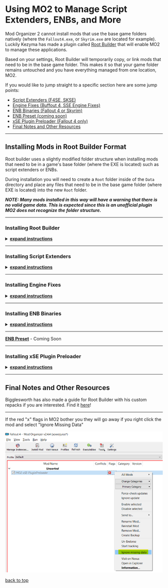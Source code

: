 # Using MO2 to Manage Script Extenders, ENBs, and More

Mod Organizer 2 cannot install mods that use the base game folders natively (where the `Fallout4.exe`, or `Skyrim.exe` are located for example). Luckily Kezyma has made a plugin called [Root Builder](https://www.nexusmods.com/skyrimspecialedition/mods/31720) that will enable MO2 to manage these applications.

Based on your settings, Root Builder will temporarily copy, or link mods that need to be in the base game folder. This makes it so that your game folder remains untouched and you have everything managed from one location, MO2.

If you would like to jump straight to a specific section here are some jump points:

  - [Script Extenders (F4SE, SKSE)](#installing-script-extenders)
  - [Engine Fixes (Buffout 4, SSE Engine Fixes)](#installing-engine-fixes)
  - [ENB Binaries (Fallout 4 or Skyrim)](#installing-enb-binaries)
  - [ENB Preset (coming soon)](#enb-preset)
  - [xSE Plugin Preloader (Fallout 4 only)](#installing-xse-plugin-preloader)
  - [Final Notes and Other Resources](#final-notes-and-other-resources)

---

## Installing Mods in Root Builder Format

Root builder uses a slightly modified folder structure when installing mods that need to be in a game's base folder (where the EXE is located) such as script extenders or ENBs. 

During installation you will need to create a `Root` folder inside of the `Data` directory and place any files that need to be in the base game folder (where EXE is located) into the new `Root` folder.

***NOTE: Many mods installed in this way will have a warning that there is no valid game data. This is expected since this is an unofficial plugin MO2 does not recognize the folder structure.***

---

 ### Installing Root Builder 

<details>

  <summary><u><b>expand instructions</u></b></summary>

Root Builder [(download here)](https://www.nexusmods.com/skyrimspecialedition/mods/31720) needs to be installed manually. Download it to any location you like, the desktop makes it easy to find for the next steps.

1. Once downloaded, unzip the folder. You should now have a `rootbuilder` folder that contains a few files, another rootbuilder folder, and a shared folder.

1. Locate your MO2's installation folder by launching MO2 and opening the settings. Go to the Path tab and take note of the base directory. 

    ![MO2 Base DIR](./images/mo2-base-dir.png)

1. Close MO2 and navigate to that folder in your file explorer. Find the `plugins` folder.

    ![MO2 Plugins](./images/mo2-plugins.png)

1. Now put the ***entire*** `rootbuilder` folder into the `plugins` folder. 

    ![Move Rootbuilder](./images/mv-rootbuilder.png)

    If you have done this correctly, inside `*\Mod Organizer\plugins\rootbuilder\` you should find two folders, `shared` and `rootbuilder` as well as a file called `__init__.py`

1. Launch MO2 and ensure you have installed it correctly by clicking the tools icon.

    ![Rootbuilder Confirm](./images/mo2-rootbuilder-confirm.png)

[back to top](#using-mo2-to-manage-script-extenders-enbs-and-more)

</details>

---

 ### Installing Script Extenders

<details>

  <summary><u><b>expand instructions</u></b></summary>

For this example I will be installing F4SE but the process is identical for SKSE aside from different file names. I will note them where needed.

1. [Download F4SE](https://f4se.silverlock.org/) and save it to an easy to find location, the desktop works well. Drag the archive into MO2's download tab.

    ![Move F4SE](./images/mv-f4se.png)

1. Begin the installation as normal by double clicking the mod in the downloads tab. Expand the drop downs until you see the `Data` folder. Right click the `Data` folder and create a `Root` folder inside of it.

    ![F4SE01](./images/rootbuilder-f4se01.png)

1.  Now put all the files that are required to be in the Fallout 4 (or Skyrim) directory into the `Root` folder.

    ![F4SE02](./images/rootbuilder-f4se02.png)
    
1. For F4SE to function only `f4se_1_10_163.dll`, `f4se_steam_loader.dll` and `f4se_loader.exe` are required. You can uncheck everything else in the `Root` folder.

    - Note: for **Skyrim** SKSE the files you need to have checked in the `Root` folder are `skse_1_9_32.dll`, `skse_loader.exe`, and `skse_steam_loader.dll`

    ![F4SE03](./images/rootbuilder-f4se03.png)

1. Finally right click the `Data` folder and select `Set as <data> directory`. Your final folder structure should look like the picture below.

    ![F4SE03](./images/rootbuilder-f4se04.png)

1. Click "OK" and your F4SE installation is now complete! I renamed mine to `MO2-F4SE` to make it easier to find later. Don't forget to enable the mod on the left panel.

    ![F4SE03](./images/rootbuilder-f4se05.png)

1. To launch FO4 using F4SE you will need to add it as a launcher. Start by clicking the executable button near the top of MO2.

    ![MO2 Executable 01](./images/mo2-add-executable01.png) 

1. When the executable window opens click the `+` to and select `add from file...`. 

    ![MO2 Executable 02](./images/mo2-add-executable02.png) 
     
1. Navigate to the F4SE (or SKSE) mod you created earlier and select the `f4se_loader.exe`(or `skse_loader.exe`). 

    ![MO2 Executable 03](./images/mo2-add-executable03.png)

1. After you have selected your F4SE executable be sure click Apply at the bottom of the window. As you can see I gave mine a different title. This is just my preferred naming scheme, you do not need to rename it.

    ![MO2 Executable 04](./images/mo2-add-executable04.png)

1. Now you can launch F4SE from the dropdown next to the `Run` button in the top right side of MO2.

    ![MO2 Executable 05](./images/mo2-add-executable05.png)

Now F4SE is installed correctly and you can launch your game with all the extra goodies F4SE has to offer.

[back to top](#using-mo2-to-manage-script-extenders-enbs-and-more)

</details>

---

### Installing Engine Fixes

<details>

  <summary> <u><b>expand instructions</u></b></summary>

There are two major engine fix tools for Bethesda games. Buffout 4 for **Fallout 4**, and SSE Engine fixes for **Skyrim**.

Both require TBB Redistributables to function so their installation is very similar. Again I will be installing things for Fallout 4, but I will note any differences if required.

1. Begin the installation as normal by double clicking the mod in the downloads tab. Right click the `Data` folder and create a `Root` folder inside of it.

    ![Rootbuilder Buffout01](./images/mo2-rootbuilder-buffout01.png)

1. Move `tbbmalloc.dll` into the new `Root` folder.

    - Note: for **Skyrim** SSE Engine Fixes there will be three files to move into the `Root` folder: `d3dx9_42.dll`, `tbb.dll`,`tbbmalloc.dll`.

    ![Rootbuilder Buffout02](./images/mo2-rootbuilder-buffout02.png)

1. Click `OK` and and you're done! Don't worry about MO2 saying the contents aren't valid, that is expected. Press ignore on the warning that comes up.

    ![Rootbuilder Buffout03](./images/mo2-rootbuilder-buffout03.png)

1. Don't forget to enable on the left pane in MO2!

[back to top](#using-mo2-to-manage-script-extenders-enbs-and-more)

</details>

---

### Installing ENB Binaries

<details>

  <summary> <u><b>expand instructions</u></b></summary>

This is a basic install of the ENB Wrapper itself that presets on Nexus require. Once again the installation for Fallout 4 and Skyrim are nearly identical, I will note any differences.

1. [Download](http://enbdev.com/download.html) the enb for your game and save it to a temporary location. The desktop is a good location. Extract it and find the `Wrapper` folder (for **Skyrim** the folder is named `WrapperVersion`). Right click and add it to a compressed folder. You can use whatever tool you would like for this as long as you end up with a ZIP or 7z archive.

    ![ENB Wrapper01](./images/enb-wrapper01.png)

1. Drag your new archive into MO2. I have renamed my archive but you could leave it as is if you like.

    ![ENB Wrapper02](./images/enb-wrapper02.png)

1. In MO2 begin the installation as normal by double clicking the mod in the downloads tab. Right click the `Data` folder and create a `Root` folder inside of it.

    ![Rootbuilder ENB01](./images/mo2-rootbuilder-enb01.png)

1. We only need `d3d11.dll` and `d3dcompiler_46e.dll` for this install (same for Skyrim). Move them into the new `Root` folder and uncheck everything else.

    ![Rootbuilder ENB02](./images/mo2-rootbuilder-enb02.png)
    
1. Click `OK` and and you're done! Don't worry about MO2 saying the contents aren't valid, that is expected. Press ignore on the warning that comes up.

    ![Rootbuilder ENB03](./images/mo2-rootbuilder-enb03.png)

1. Don't forget to enable on the left pane in MO2!

[back to top](#using-mo2-to-manage-script-extenders-enbs-and-more)

</details>

---

<u><b>ENB Preset</u></b> - Coming Soon

---

### Installing xSE Plugin Preloader

<details>

  <summary><u><b>expand instructions</u></b></summary>
   
1. Begin the installation as normal by double clicking the mod in the downloads tab. Right click the `Data` folder and create a `Root` folder inside of it.

    ![Rootbuilder Preloader01](./images/mo2-rootbuilder-preloader01.png)
   
1. Move `lpHlpAPI.dll` and `xSE PluginPreloader.xml` into the new `Root` folder

    ![Rootbuilder Preloader02](./images/mo2-rootbuilder-preloader02.png)

1. Click `OK` and and you're done! Don't worry about MO2 saying the contents aren't valid, that is expected. Press ignore on the warning that comes up.
   
    ![Rootbuilder Preloader03](./images/mo2-rootbuilder-preloader03.png)

1. Don't forget to enable on the left pane in MO2!

[back to top](#using-mo2-to-manage-script-extenders-enbs-and-more)

</details>

---

## Final Notes and Other Resources

Bigglesworth has also made a guide for Root Builder with his custom repacks if you are interested. Find it [here](https://docs.google.com/document/d/1G_atn4azIh0JPrvBVAV6PhJ5kkrVnaktbBi_PJRpzV4/edit?usp=sharing)!

---

If the red "x" flags in MO2 bother you they will go away if you right click the mod and select "Ignore Missing Data"

![MO2 Flags](./images/mo2-missing-data.png)

[back to top](#using-mo2-to-manage-script-extenders-enbs-and-more)